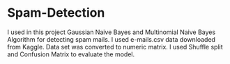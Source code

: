 # Spam-Detection
I used in this project Gaussian Naive Bayes and Multinomial Naive Bayes Algorithm for detecting spam mails. I used e-mails.csv data downloaded from Kaggle. Data set was converted to numeric matrix. I used Shuffle split and Confusion Matrix to evaluate the model.
